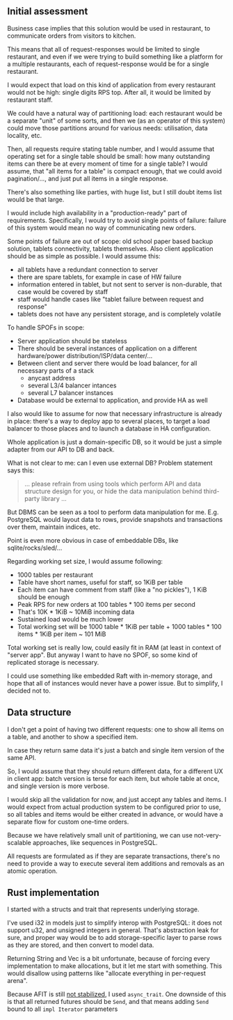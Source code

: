 ## Initial assessment

Business case implies that this solution would be used in restaurant, to communicate orders from visitors to kitchen.

This means that all of request-responses would be limited to single restaurant, and even
if we were trying to build something like a platform for a multiple restaurants, each of request-response would
be for a single restaurant.

I would expect that load on this kind of application from every restaurant would not be high: single digits RPS top.
After all, it would be limited by restaurant staff.

We could have a natural way of partitioning load: each restaurant would be a separate "unit" of some sorts, and then
we (as an operator of this system) could move those partitions around for various needs: utilisation, data locality, etc.

Then, all requests require stating table number, and I would assume that operating set for a single
table should be small: how many outstanding items can there be at every moment of time for a single table?
I would assume, that "all items for a table" is compact enough, that we could avoid pagination/..., and just 
put all items in a single response.

There's also something like parties, with huge list, but I still doubt items list would be that large.

I would include high availability in a "production-ready" part of requirements.
Specifically, I would try to avoid single points of failure: failure of this system would mean no way of
communicating new orders.

Some points of failure are out of scope: old school paper based backup solution, tablets connectivity,
tablets themselves. Also client application should be as simple as possible.
I would assume this:
* all tablets have a redundant connection to server
* there are spare tablets, for example in case of HW failure
* information entered in tablet, but not sent to server is non-durable, that case would be covered by staff
* staff would handle cases like "tablet failure between request and response"
* tablets does not have any persistent storage, and is completely volatile

To handle SPOFs in scope:
* Server application should be stateless
* There should be several instances of application on a different hardware/power distribution/ISP/data center/...
* Between client and server there would be load balancer, for all necessary parts of a stack
  * anycast address
  * several L3/4 balancer intances 
  * several L7 balancer instances
* Database would be external to application, and provide HA as well

I also would like to assume for now that necessary infrastructure is already in place: there's a way to deploy app
to several places, to target a load balancer to those places and to launch a database in HA configuration.

Whole application is just a domain-specific DB, so it would be just a simple adapter from our API to DB and back.

What is not clear to me: can I even use external DB? Problem statement says this:

> ... please refrain from using tools which perform API and data structure design for you,
> or hide the data manipulation behind third-party library ...

But DBMS can be seen as a tool to perform data manipulation for me.
E.g. PostgreSQL would layout data to rows, provide snapshots and transactions over them, maintain indices, etc.

Point is even more obvious in case of embeddable DBs, like sqlite/rocks/sled/...

Regarding working set size, I would assume following:
* 1000 tables per restaurant
* Table have short names, useful for staff, so 1KiB per table
* Each item can have comment from staff (like a "no pickles"), 1 KiB should be enough
* Peak RPS for new orders at 100 tables * 100 items per second
* That's 10K * 1KiB ~ 10MiB incoming data
* Sustained load would be much lower
* Total working set will be 1000 table * 1KiB per table + 1000 tables * 100 items * 1KiB per item ~ 101 MiB

Total working set is really low, could easily fit in RAM (at least in context of "server app".
But anyway I want to have no SPOF, so some kind of replicated storage is necessary.

I could use something like embedded Raft with in-memory storage, and hope that all of instances
would never have a power issue. But to simplify, I decided not to.

## Data structure

I don't get a point of having two different requests: one to show all items
on a table, and another to show a specified item.

In case they return same data it's just a batch and single item version of the same API.

So, I would assume that they should return different data, for a different UX in client app:
batch version is terse for each item, but whole table at once, and single version is more verbose.

I would skip all the validation for now, and just accept any tables and items.
I would expect from actual production system to be configured prior to use, so all tables and
items would be either created in advance, or would have a separate flow for custom one-time orders.

Because we have relatively small unit of partitioning, we can use not-very-scalable approaches,
like sequences in PostgreSQL.

All requests are formulated as if they are separate transactions, there's no need to provide a way
to execute several item additions and removals as an atomic operation.

## Rust implementation

I started with a structs and trait that represents underlying storage.

I've used i32 in models just to simplify interop with PostgreSQL: it does not
support u32, and unsigned integers in general. That's abstraction leak for sure,
and proper way would be to add storage-specific layer to parse rows as they are stored,
and then convert to model data.

Returning String and Vec is a bit unfortunate, because of forcing every implementation to make allocations, but it let
me start with something. This would disallow using patterns like "allocate everything in per-request arena".

Because AFIT is still [not stabilized](https://github.com/rust-lang/rust/pull/115822), I used `async_trait`.
One downside of this is that all returned futures should be `Send`,
and that means adding `Send`  bound to all `impl Iterator` parameters
